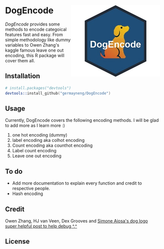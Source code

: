 DogEncode  <img src="man/Picture2.jpg" align="right" />
================

*DogEncode* provides some methods to encode categoical features fast and easy. From simple methodology like dummy variables to Owen Zhang's kaggle famous leave one out encoding, this R package will cover them all.   


## Installation

```s
# install.packages("devtools")
devtools::install_github("germayneng/DogEncode")
```
## Usage

Currently, DogEncode covers the following encoding methods. I will be glad to add more as I learn more :) 
1) one hot encoding (dummy)
2) label encoding aka colhot encoding 
3) Count encoding aka counthot encoding 
4) Label count encoding 
5) Leave one out encoding

## To do

* Add more documentation to explain every function and credit to respective people.  
* Hash encoding

## Credit 

Owen Zhang, HJ van Veen, Dex Grooves and [Simone Aiosa's dog logo](https://dribbble.com/shots/2673237-Dog)
<br>
[super helpful post to help debug ^.^](http://alyssafrazee.com/2014/01/21/namespaces.html)

## License 
